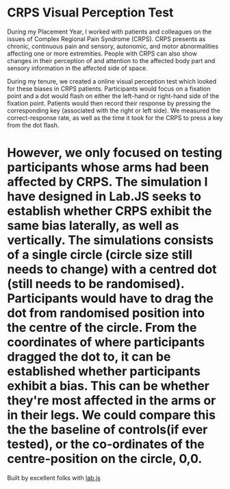CRPS Visual Perception Test
============
During my Placement Year, I worked with patients and colleagues on the issues of Complex Regional Pain Syndrome (CRPS). CRPS presents as chronic, continuous pain and sensory, autonomic, and motor abnormalities affecting one or more extremities. People with CRPS can also show changes in their perception of and attention to the affected body part and sensory information in the affected side of space. 

During my tenure, we created a online visual perception test which looked for these biases in CRPS patients. Participants would focus on a fixation point and a dot would flash on either the left-hand or right-hand side of the fixation point. Patients would then record their response by pressing the corresponding key (associated with the right or left side). We measured the correct-response rate, as well as the time it took for the CRPS to press a key from the dot flash.

However, we only focused on testing participants whose arms had been affected by CRPS. The simulation I have designed in Lab.JS seeks to establish whether CRPS exhibit the same bias laterally, as well as vertically. The simulations consists of a single circle (circle size still needs to change) with a centred dot (still needs to be randomised). Participants would have to drag the dot from randomised position into the centre of the circle. From the coordinates of where participants dragged the dot to, it can be established whether participants exhibit a bias. This can be whether they're most affected in the arms or in their legs. We could compare this the the baseline of controls(if ever tested), or the co-ordinates of the centre-position on the circle, 0,0.
============
Built by excellent folks with [lab.js](https://lab.js.org)